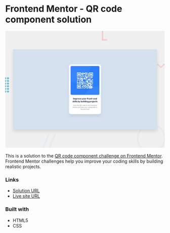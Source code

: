 # Frontend Mentor - QR code component solution

![Design preview for the QR code component coding challenge](./images/desktop-preview.jpg)

This is a solution to the [QR code component challenge on Frontend Mentor](https://www.frontendmentor.io/challenges/qr-code-component-iux_sIO_H). Frontend Mentor challenges help you improve your coding skills by building realistic projects.

### Links

- [Solution URL](https://www.frontendmentor.io/solutions/qr-code-component-UhF3sfY7x9)
- [Live site URL](https://qr-code-component-nu-fawn.vercel.app/)

### Built with

- HTML5
- CSS
